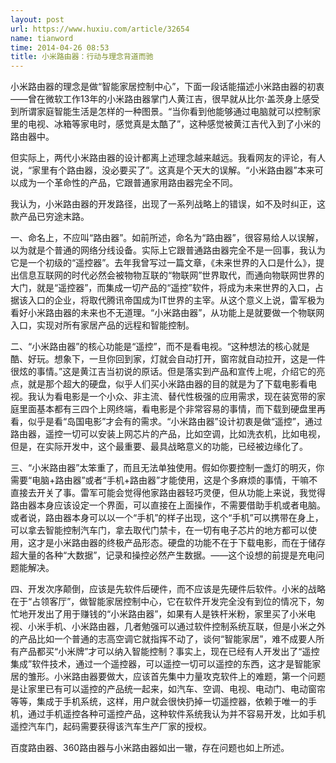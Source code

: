 ```yaml
---
layout: post
url: https://www.huxiu.com/article/32654
name: tianword
time: 2014-04-26 08:53
title: 小米路由器：行动与理念背道而驰
---
```

小米路由器的理念是做“智能家居控制中心”，下面一段话能描述小米路由器的初衷——曾在微软工作13年的小米路由器掌门人黄江吉，很早就从比尔·盖茨身上感受到所谓家庭智能生活是怎样的一种图景。“当你看到他能够通过电脑就可以控制家里的电视、冰箱等家电时，感觉真是太酷了”，这种感觉被黄江吉代入到了小米的路由器中。

但实际上，两代小米路由器的设计都离上述理念越来越远。我看网友的评论，有人说，“家里有个路由器，没必要买了”。这真是个天大的误解。“小米路由器”本来可以成为一个革命性的产品，它跟普通家用路由器完全不同。

我认为，小米路由器的开发路径，出现了一系列战略上的错误，如不及时纠正，这款产品已穷途末路。

一、命名上，不应叫“路由器”。如前所述，命名为“路由器”，很容易给人以误解，以为就是个普通的网络分线设备。实际上它跟普通路由器完全不是一回事，我认为它是一个初级的“遥控器”。去年我曾写过一篇文章，《未来世界的入口是什么》，提出信息互联网的时代必然会被物物互联的“物联网”世界取代，而通向物联网世界的大门，就是“遥控器”，而集成一切产品的“遥控”软件，将成为未来世界的入口，占据该入口的企业，将取代腾讯帝国成为IT世界的主宰。从这个意义上说，雷军极为看好小米路由器的未来也不无道理。“小米路由器”，从功能上是就要做一个物联网入口，实现对所有家居产品的远程和智能控制。

二、“小米路由器”的核心功能是“遥控”，而不是看电视。“这种想法的核心就是酷、好玩。想象下，一旦你回到家，灯就会自动打开，窗帘就自动拉开，这是一件很炫的事情。”这是黄江吉当初说的原话。但是落实到产品和宣传上呢，介绍它的亮点，就是那个超大的硬盘，似乎人们买小米路由器的目的就是为了下载电影看电视。我认为看电影是一个小众、非主流、替代性极强的应用需求，现在装宽带的家庭里面基本都有三四个上网终端，看电影是个非常容易的事情，而下载到硬盘里再看，似乎是看“岛国电影”才会有的需求。“小米路由器”设计初衷是做“遥控”，通过路由器，遥控一切可以安装上网芯片的产品，比如空调，比如洗衣机，比如电视，但是，在实际开发中，这个最重要、最具战略意义的功能，已经被边缘化了。

三、“小米路由器”太笨重了，而且无法单独使用。假如你要控制一盏灯的明灭，你需要“电脑+路由器”或者“手机+路由器”才能使用，这是个多麻烦的事情，干嘛不直接去开关了事。雷军可能会觉得他家路由器轻巧灵便，但从功能上来说，我觉得路由器本身应该设定一个界面，可以直接在上面操作，不需要借助手机或者电脑。或者说，路由器本身可以以一个“手机”的样子出现，这个“手机”可以携带在身上，可以拿去智能控制汽车门，拿去取代门禁卡，在一切有电子芯片的地方都可以使用，这才是小米路由器的终极产品形态。硬盘的功能不在于下载电影，而在于储存超大量的各种“大数据”，记录和操控必然产生数据。——这个设想的前提是充电问题能解决。

四、开发次序颠倒，应该是先软件后硬件，而不应该是先硬件后软件。小米的战略在于“占领客厅”，做智能家居控制中心，它在软件开发完全没有到位的情况下，匆忙地开发出了用于赚钱的“小米路由器”，如果有人是铁杆米粉，家里买了小米电视、小米手机、小米路由器，几者勉强可以通过软件控制系统互联，但是小米之外的产品比如一个普通的志高空调它就指挥不动了，谈何“智能家居”，难不成要人所有产品都买“小米牌”才可以纳入智能控制？事实上，现在已经有人开发出了“遥控集成”软件技术，通过一个遥控器，可以遥控一切可以遥控的东西，这才是智能家居的雏形。小米路由器要做大，应该首先集中力量攻克软件上的难题，第一个问题是让家里已有可以遥控的产品统一起来，如汽车、空调、电视、电动门、电动窗帘等等，集成于手机系统，这样，用户就会很快扔掉一切遥控器，依赖于唯一的手机，通过手机遥控各种可遥控产品，这种软件系统我认为并不容易开发，比如手机遥控汽车门，起码需要获得该汽车生产厂家的授权。

百度路由器、360路由器与小米路由器如出一辙，存在问题也如上所述。

